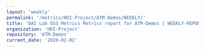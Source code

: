 ```yaml
---
layout: 'weekly'
permalink: '/metrics/HDI-Project/ATM-Demos/WEEKLY/'
title: 'DAI Lab OSS Metrics Metrics report for ATM-Demos | WEEKLY-REPORT-2020-02-02'
organization: 'HDI-Project'
repository: 'ATM-Demos'
current_date: '2020-02-02'
---
```


